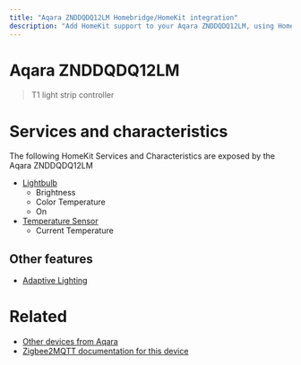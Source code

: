 ```yaml
---
title: "Aqara ZNDDQDQ12LM Homebridge/HomeKit integration"
description: "Add HomeKit support to your Aqara ZNDDQDQ12LM, using Homebridge, Zigbee2MQTT and homebridge-z2m."
---
```

<!---
This file has been GENERATED using src/docgen/docgen.ts
DO NOT EDIT THIS FILE MANUALLY!
-->
# Aqara ZNDDQDQ12LM
> T1 light strip controller


# Services and characteristics
The following HomeKit Services and Characteristics are exposed by
the Aqara ZNDDQDQ12LM

* [Lightbulb](../../light.md)
  * Brightness
  * Color Temperature
  * On
* [Temperature Sensor](../../sensors.md)
  * Current Temperature

## Other features
* [Adaptive Lighting](../../light.md)

# Related
* [Other devices from Aqara](../index.md#aqara)
* [Zigbee2MQTT documentation for this device](https://www.zigbee2mqtt.io/devices/ZNDDQDQ12LM.html)